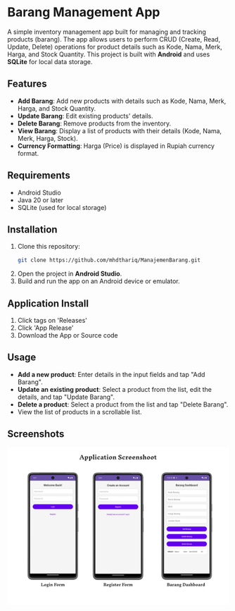 # Barang Management App

A simple inventory management app built for managing and tracking products (barang). The app allows users to perform CRUD (Create, Read, Update, Delete) operations for product details such as Kode, Nama, Merk, Harga, and Stock Quantity. This project is built with **Android** and uses **SQLite** for local data storage.

## Features

- **Add Barang**: Add new products with details such as Kode, Nama, Merk, Harga, and Stock Quantity.
- **Update Barang**: Edit existing products' details.
- **Delete Barang**: Remove products from the inventory.
- **View Barang**: Display a list of products with their details (Kode, Nama, Merk, Harga, Stock).
- **Currency Formatting**: Harga (Price) is displayed in Rupiah currency format.

## Requirements

- Android Studio
- Java 20 or later
- SQLite (used for local storage)

## Installation

1. Clone this repository:
   ```bash
   git clone https://github.com/mhdthariq/ManajemenBarang.git
   ```
2. Open the project in **Android Studio**.
3. Build and run the app on an Android device or emulator.

## Application Install
1. Click tags on 'Releases'
2. Click 'App Release'
3. Download the App or Source code

## Usage

- **Add a new product**: Enter details in the input fields and tap "Add Barang".
- **Update an existing product**: Select a product from the list, edit the details, and tap "Update Barang".
- **Delete a product**: Select a product from the list and tap "Delete Barang".
- View the list of products in a scrollable list.

## Screenshots

<img src="images/ManajemenBarangScreenshot.png" alt="Screenshot" style="max-width: 100%; height: auto;">

